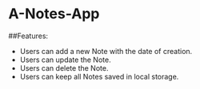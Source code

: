 # A-Notes-App

##Features:
* Users can add a new Note with the date of creation.
* Users can update the Note.
* Users can delete the Note.
* Users can keep all Notes saved in local storage.
